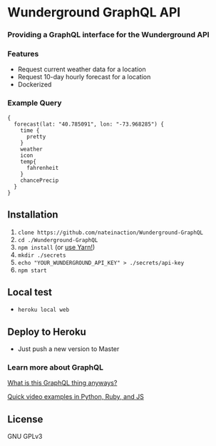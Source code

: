 # Wunderground GraphQL API
### Providing a GraphQL interface for the Wunderground API

### Features
- Request current weather data for a location
- Request 10-day hourly forecast for a location
- Dockerized

### Example Query
```
{
  forecast(lat: "40.785091", lon: "-73.968285") {
    time {
      pretty
    }
  	weather
    icon
    temp{
      fahrenheit
    }
    chancePrecip
  }
}
```

## Installation
1. `clone https://github.com/nateinaction/Wunderground-GraphQL`
2. `cd ./Wunderground-GraphQL`
3. `npm install` (or [use Yarn!](https://yarnpkg.com/))
4. `mkdir ./secrets`
5. `echo "YOUR_WUNDERGROUND_API_KEY" > ./secrets/api-key`
6. `npm start`

## Local test
- `heroku local web`

## Deploy to Heroku
- Just push a new version to Master

### Learn more about GraphQL
[What is this GraphQL thing anyways?](http://graphql.org/learn/)

[Quick video examples in Python, Ruby, and JS](https://www.youtube.com/watch?v=UBGzsb2UkeY)

## License
GNU GPLv3
